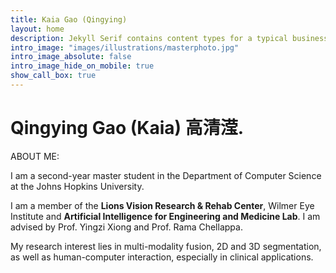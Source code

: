 ```yaml
---
title: Kaia Gao (Qingying)
layout: home
description: Jekyll Serif contains content types for a typical business website. The theme is fully responsive, blazing fast and artfully illustrated.
intro_image: "images/illustrations/masterphoto.jpg"
intro_image_absolute: false
intro_image_hide_on_mobile: true
show_call_box: true
---
```


# Qingying Gao (Kaia) 高清滢.
ABOUT ME:

I am a second-year master student in the Department of Computer Science at the Johns Hopkins University. 

I am a member of the **Lions Vision Research & Rehab Center**, Wilmer Eye Institute and **Artificial Intelligence for Engineering and Medicine Lab**. I am advised by Prof. Yingzi Xiong and Prof. Rama Chellappa.

My research interest lies in multi-modality fusion, 2D and 3D segmentation, as well as human-computer interaction, especially in clinical applications.
